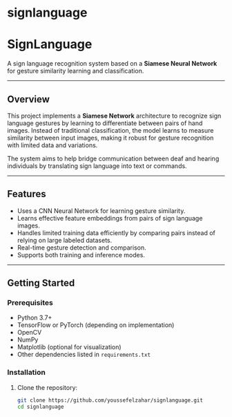 # signlanguage
# SignLanguage

A sign language recognition system based on a **Siamese Neural Network** for gesture similarity learning and classification.

---

## Overview

This project implements a **Siamese Network** architecture to recognize sign language gestures by learning to differentiate between pairs of hand images. Instead of traditional classification, the model learns to measure similarity between input images, making it robust for gesture recognition with limited data and variations.

The system aims to help bridge communication between deaf and hearing individuals by translating sign language into text or commands.

---

## Features

- Uses a CNN Neural Network for learning gesture similarity.
- Learns effective feature embeddings from pairs of sign language images.
- Handles limited training data efficiently by comparing pairs instead of relying on large labeled datasets.
- Real-time gesture detection and comparison.
- Supports both training and inference modes.
  
---

## Getting Started

### Prerequisites

- Python 3.7+
- TensorFlow or PyTorch (depending on implementation)
- OpenCV
- NumPy
- Matplotlib (optional for visualization)
- Other dependencies listed in `requirements.txt`

### Installation

1. Clone the repository:
   ```bash
   git clone https://github.com/youssefelzahar/signlanguage.git
   cd signlanguage

